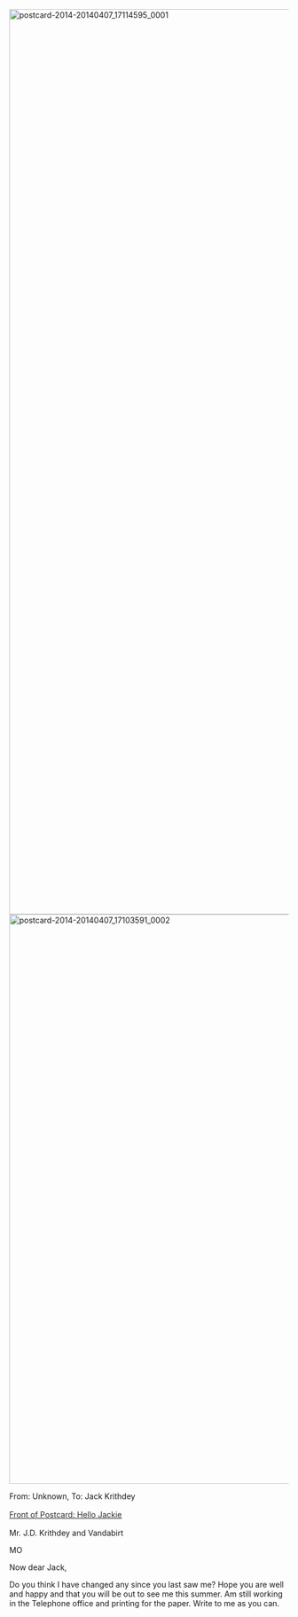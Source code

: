<html><body><a href="http://107.170.91.122/wp-content/uploads/2014/04/postcard-2014-20140407_17114595_0001.jpg"><img class="alignnone size-full wp-image-41" src="http://107.170.91.122/wp-content/uploads/2014/04/postcard-2014-20140407_17114595_0001.jpg" alt="postcard-2014-20140407_17114595_0001" width="931" height="1631"></a><a href="http://107.170.91.122/wp-content/uploads/2014/04/postcard-2014-20140407_17103591_0002.jpg"><img class="alignnone size-full wp-image-40" src="http://107.170.91.122/wp-content/uploads/2014/04/postcard-2014-20140407_17103591_0002.jpg" alt="postcard-2014-20140407_17103591_0002" width="1517" height="1026">

</a>



From: Unknown, To: Jack Krithdey

<a href="http://107.170.91.122/wp-content/uploads/2014/04/postcard-2014-20140407_17103591_0002.jpg"><span style="color: #2b2b2b; line-height: 1.5;">Front of Postcard: Hello Jackie</span></a>



Mr. J.D. Krithdey and Vandabirt

MO



Now dear Jack,

Do you think I have changed any since you last saw me? Hope you are well and happy and that you will be out to see me this summer. Am still working in the Telephone office and printing for the paper. Write to me as you can.



 </body></html>